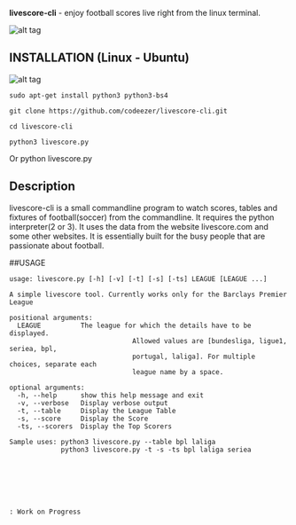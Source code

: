 <b>livescore-cli</b> - enjoy football scores live right from the linux terminal.

![alt tag](https://raw.githubusercontent.com/codeezer/livescore-cli/master/graphics/score.jpg)

    

## INSTALLATION (Linux - Ubuntu)

![alt tag](https://raw.githubusercontent.com/codeezer/livescore-cli/master/graphics/livescore-cli.gif)

    sudo apt-get install python3 python3-bs4 
  
    git clone https://github.com/codeezer/livescore-cli.git
  
    cd livescore-cli
  
    python3 livescore.py
Or 
    python livescore.py



## Description

livescore-cli is a small commandline program to watch scores, tables and fixtures of football(soccer) from the commandline. It requires the python interpreter(2 or 3). It uses the data from the website livescore.com and some other websites. It is essentially built for the busy people that are passionate about football.
    
##USAGE

    usage: livescore.py [-h] [-v] [-t] [-s] [-ts] LEAGUE [LEAGUE ...]
    
    A simple livescore tool. Currently works only for the Barclays Premier League
    
    positional arguments:
      LEAGUE          The league for which the details have to be displayed.
                                   Allowed values are [bundesliga, ligue1, seriea, bpl,
                                   portugal, laliga]. For multiple choices, separate each
                                   league name by a space.

    optional arguments:
      -h, --help      show this help message and exit
      -v, --verbose   Display verbose output
      -t, --table     Display the League Table
      -s, --score     Display the Score
      -ts, --scorers  Display the Top Scorers
    
    Sample uses: python3 livescore.py --table bpl laliga
                 python3 livescore.py -t -s -ts bpl laliga seriea







    : Work on Progress 
